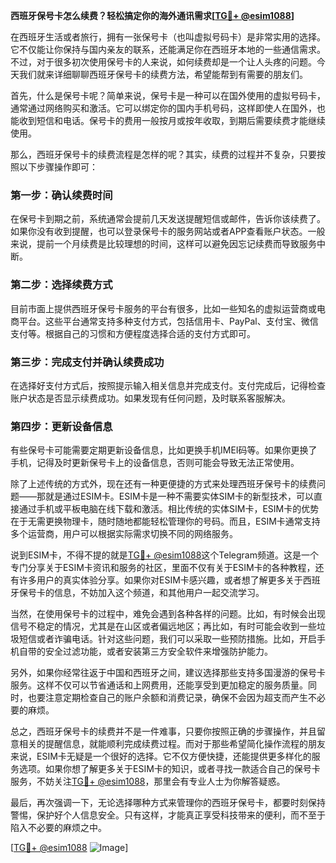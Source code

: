 **西班牙保号卡怎么续费？轻松搞定你的海外通讯需求[[TG💪+ @esim1088](https://t.me/s/esim1088)]**

在西班牙生活或者旅行，拥有一张保号卡（也叫虚拟号码卡）是非常实用的选择。它不仅能让你保持与国内亲友的联系，还能满足你在西班牙本地的一些通信需求。不过，对于很多初次使用保号卡的人来说，如何续费却是一个让人头疼的问题。今天我们就来详细聊聊西班牙保号卡的续费方法，希望能帮到有需要的朋友们。

首先，什么是保号卡呢？简单来说，保号卡是一种可以在国外使用的虚拟号码卡，通常通过网络购买和激活。它可以绑定你的国内手机号码，这样即使人在国外，也能收到短信和电话。保号卡的费用一般按月或按年收取，到期后需要续费才能继续使用。

那么，西班牙保号卡的续费流程是怎样的呢？其实，续费的过程并不复杂，只要按照以下步骤操作即可：

### 第一步：确认续费时间

在保号卡到期之前，系统通常会提前几天发送提醒短信或邮件，告诉你该续费了。如果你没有收到提醒，也可以登录保号卡的服务网站或者APP查看账户状态。一般来说，提前一个月续费是比较理想的时间，这样可以避免因忘记续费而导致服务中断。

### 第二步：选择续费方式

目前市面上提供西班牙保号卡服务的平台有很多，比如一些知名的虚拟运营商或电商平台。这些平台通常支持多种支付方式，包括信用卡、PayPal、支付宝、微信支付等。根据自己的习惯和方便程度选择合适的支付方式即可。

### 第三步：完成支付并确认续费成功

在选择好支付方式后，按照提示输入相关信息并完成支付。支付完成后，记得检查账户状态是否显示续费成功。如果发现有任何问题，及时联系客服解决。

### 第四步：更新设备信息

有些保号卡可能需要定期更新设备信息，比如更换手机IMEI码等。如果你更换了手机，记得及时更新保号卡上的设备信息，否则可能会导致无法正常使用。

除了上述传统的方式外，现在还有一种更便捷的方式来处理西班牙保号卡的续费问题——那就是通过ESIM卡。ESIM卡是一种不需要实体SIM卡的新型技术，可以直接通过手机或平板电脑在线下载和激活。相比传统的实体SIM卡，ESIM卡的优势在于无需更换物理卡，随时随地都能轻松管理你的号码。而且，ESIM卡通常支持多个运营商，用户可以根据实际需求切换不同的网络服务。

说到ESIM卡，不得不提的就是[TG💪+ @esim1088](https://t.me/s/esim1088)这个Telegram频道。这是一个专门分享关于ESIM卡资讯和服务的社区，里面不仅有关于ESIM卡的各种教程，还有许多用户的真实体验分享。如果你对ESIM卡感兴趣，或者想了解更多关于西班牙保号卡的信息，不妨加入这个频道，和其他用户一起交流学习。

当然，在使用保号卡的过程中，难免会遇到各种各样的问题。比如，有时候会出现信号不稳定的情况，尤其是在山区或者偏远地区；再比如，有时可能会收到一些垃圾短信或者诈骗电话。针对这些问题，我们可以采取一些预防措施。比如，开启手机自带的安全过滤功能，或者安装第三方安全软件来增强防护能力。

另外，如果你经常往返于中国和西班牙之间，建议选择那些支持多国漫游的保号卡服务。这样不仅可以节省通话和上网费用，还能享受到更加稳定的服务质量。同时，也要注意定期检查自己的账户余额和消费记录，确保不会因为超支而产生不必要的麻烦。

总之，西班牙保号卡的续费并不是一件难事，只要你按照正确的步骤操作，并且留意相关的提醒信息，就能顺利完成续费过程。而对于那些希望简化操作流程的朋友来说，ESIM卡无疑是一个很好的选择。它不仅方便快捷，还能提供更多样化的服务选项。如果你想了解更多关于ESIM卡的知识，或者寻找一款适合自己的保号卡服务，不妨关注[TG💪+ @esim1088](https://t.me/s/esim1088)，那里会有专业人士为你解答疑惑。

最后，再次强调一下，无论选择哪种方式来管理你的西班牙保号卡，都要时刻保持警惕，保护好个人信息安全。只有这样，才能真正享受科技带来的便利，而不至于陷入不必要的麻烦之中。

[[TG💪+ @esim1088](https://t.me/s/esim1088) ![Image](https://i.postimg.cc/4NQfJmqS/Snipaste-2025-05-13-00-14-12.png)]